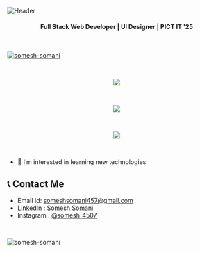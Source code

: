 

![Header](https://i.postimg.cc/s206kWZ4/header.png "Header")

<h4 align="center">Full Stack Web Developer | UI Designer | PICT IT '25 </h4>
<br />
<p align="left"> <a href="https://github.com/ryo-ma/github-profile-trophy"><img src="https://github-profile-trophy.vercel.app/?username=somesh4545&title=Stars,Followers" alt="somesh-somani" /></a> </p>


<br/>
<p align="center"> 

   <img align="center" src="https://github-readme-stats.vercel.app/api?username=somesh4545&show_icons=true&theme=aura"/>
</p>

<br/>

<p align="center"> 
   <img align="center" src="https://github-readme-streak-stats.herokuapp.com?user=somesh4545&theme=highcontrast"/>
</p>

<br/>

<p align="center"> 
   <img align="center" src="https://github-readme-stats.vercel.app/api/top-langs/?username=somesh4545&layout=compact&theme=aura"/>
</p>

<br/>

- 👀 I’m interested in learning new technologies

## 📞 Contact Me
* Email Id: someshsomani457@gmail.com
* LinkedIn : [Somesh Somani](https://www.linkedin.com/in/somesh-somani-29aa451b4)
* Instagram : [@somesh_4507](https://www.instagram.com/somesh_4507/)

<br />
<p align="left"> <img src="https://komarev.com/ghpvc/?username=somesh4545&label=Profile%20views&color=0e75b6&style=flat" alt="somesh-somani" /> </p>


